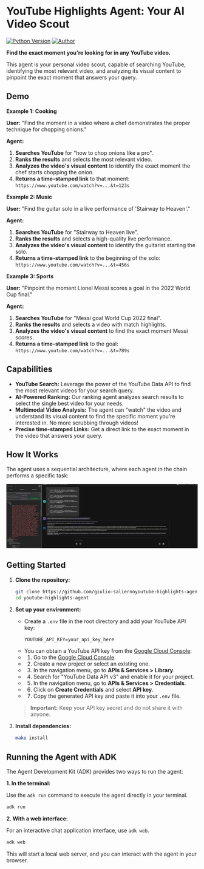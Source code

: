 # YouTube Highlights Agent: Your AI Video Scout

[![Python Version](https://img.shields.io/badge/python-3.9+-blue.svg)](https://www.python.org/downloads/)
[![Author](https://img.shields.io/badge/Author-Giulio%20Salierno-blue)](mailto:giuliosalierno@google.com)

**Find the exact moment you're looking for in any YouTube video.**

This agent is your personal video scout, capable of searching YouTube, identifying the most relevant video, and analyzing its visual content to pinpoint the exact moment that answers your query.

## Demo

**Example 1: Cooking**

**User:** "Find the moment in a video where a chef demonstrates the proper technique for chopping onions."

**Agent:**
1.  **Searches YouTube** for "how to chop onions like a pro".
2.  **Ranks the results** and selects the most relevant video.
3.  **Analyzes the video's visual content** to identify the exact moment the chef starts chopping the onion.
4.  **Returns a time-stamped link** to that moment: `https://www.youtube.com/watch?v=...&t=123s`

**Example 2: Music**

**User:** "Find the guitar solo in a live performance of 'Stairway to Heaven'."

**Agent:**
1.  **Searches YouTube** for "Stairway to Heaven live".
2.  **Ranks the results** and selects a high-quality live performance.
3.  **Analyzes the video's visual content** to identify the guitarist starting the solo.
4.  **Returns a time-stamped link** to the beginning of the solo: `https://www.youtube.com/watch?v=...&t=456s`

**Example 3: Sports**

**User:** "Pinpoint the moment Lionel Messi scores a goal in the 2022 World Cup final."

**Agent:**
1.  **Searches YouTube** for "Messi goal World Cup 2022 final".
2.  **Ranks the results** and selects a video with match highlights.
3.  **Analyzes the video's visual content** to find the exact moment Messi scores.
4.  **Returns a time-stamped link** to the goal: `https://www.youtube.com/watch?v=...&t=789s`

## Capabilities

*   **YouTube Search:**  Leverage the power of the YouTube Data API to find the most relevant videos for your search query.
*   **AI-Powered Ranking:**  Our ranking agent analyzes search results to select the single best video for your needs.
*   **Multimodal Video Analysis:** The agent can "watch" the video and understand its visual content to find the specific moment you're interested in. No more scrubbing through videos!
*   **Precise time-stamped Links:** Get a direct link to the exact moment in the video that answers your query.

## How It Works

The agent uses a sequential architecture, where each agent in the chain performs a specific task:

![System Overview](img/image.png)

## Getting Started

1.  **Clone the repository:**
    ```bash
    git clone https://github.com/giulio-saliernoyoutube-highlights-agent.git
    cd youtube-highlights-agent
    ```

2.  **Set up your environment:**
    *   Create a `.env` file in the root directory and add your YouTube API key:
        ```
        YOUTUBE_API_KEY=your_api_key_here
        ```
    *   You can obtain a YouTube API key from the [Google Cloud Console](https://console.cloud.google.com/apis/credentials):
    * 1.  Go to the [Google Cloud Console](https://console.cloud.google.com/).
    * 2.  Create a new project or select an existing one.
    * 3.  In the navigation menu, go to **APIs & Services > Library**.
    * 4.  Search for "YouTube Data API v3" and enable it for your project.
    * 5.  In the navigation menu, go to **APIs & Services > Credentials**.
    * 6.  Click on **Create Credentials** and select **API key**.
    * 7.  Copy the generated API key and paste it into your `.env` file.
    > **Important:** Keep your API key secret and do not share it with anyone.

3.  **Install dependencies:**
    ```bash
    make install
    ```

## Running the Agent with ADK

The Agent Development Kit (ADK) provides two ways to run the agent:

**1. In the terminal:**

Use the `adk run` command to execute the agent directly in your terminal.

```bash
adk run
```

**2. With a web interface:**

For an interactive chat application interface, use `adk web`.

```bash
adk web
```

This will start a local web server, and you can interact with the agent in your browser.


